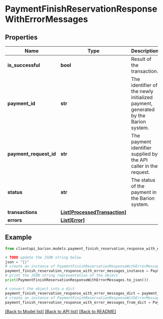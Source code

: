 # PaymentFinishReservationResponseWithErrorMessages


## Properties

Name | Type | Description | Notes
------------ | ------------- | ------------- | -------------
**is_successful** | **bool** | Result of the transaction. | [optional] 
**payment_id** | **str** | The identifier of the newly initialized payment, generated by the Barion system. | [optional] 
**payment_request_id** | **str** | The payment identifier supplied by the API caller in the request. | [optional] 
**status** | **str** | The status of the payment in the Barion system. | [optional] 
**transactions** | [**List[ProcessedTransaction]**](ProcessedTransaction.md) |  | [optional] 
**errors** | [**List[Error]**](Error.md) |  | [optional] 

## Example

```python
from clientapi_barion.models.payment_finish_reservation_response_with_error_messages import PaymentFinishReservationResponseWithErrorMessages

# TODO update the JSON string below
json = "{}"
# create an instance of PaymentFinishReservationResponseWithErrorMessages from a JSON string
payment_finish_reservation_response_with_error_messages_instance = PaymentFinishReservationResponseWithErrorMessages.from_json(json)
# print the JSON string representation of the object
print(PaymentFinishReservationResponseWithErrorMessages.to_json())

# convert the object into a dict
payment_finish_reservation_response_with_error_messages_dict = payment_finish_reservation_response_with_error_messages_instance.to_dict()
# create an instance of PaymentFinishReservationResponseWithErrorMessages from a dict
payment_finish_reservation_response_with_error_messages_from_dict = PaymentFinishReservationResponseWithErrorMessages.from_dict(payment_finish_reservation_response_with_error_messages_dict)
```
[[Back to Model list]](../README.md#documentation-for-models) [[Back to API list]](../README.md#documentation-for-api-endpoints) [[Back to README]](../README.md)


